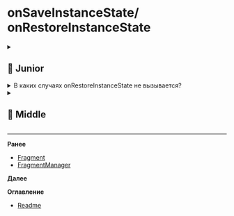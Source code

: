 
# onSaveInstanceState/ onRestoreInstanceState

<details>
  <summary> <h2> 🌱 Junior </h2> </summary>

<details>
  <summary> Что за методы, для чего нужны? </summary>

**`onSaveInstanceState()`** — вызывается перед уничтожением Activity/Fragment, чтобы сохранить **временные данные** (например, состояние UI).

**`onRestoreInstanceState()`** — вызывается при пересоздании, чтобы восстановить эти данные.

Используются для сохранения:
- Текст в EditText
- Позиция в списке
- Выделенные вкладки и т.п.

Пример (Activity):
```kotlin
override fun onSaveInstanceState(outState: Bundle) {
    outState.putString("key", "value")
    super.onSaveInstanceState(outState)
}

override fun onRestoreInstanceState(savedInstanceState: Bundle) {
    super.onRestoreInstanceState(savedInstanceState)
    val value = savedInstanceState.getString("key")
}
```

> 💡 Вызывается только при **конфигурационных изменениях** (поворот, смена языка), но не при завершении приложения.

</details>

<details> 
  <summary> На каком этапе жизненного цикла активити вызывается onSaveInstanceState? </summary>

`onSaveInstanceState()` вызывается **после `onPause()` и перед `onStop()`**.

Порядок:
```
onPause() → onSaveInstanceState() → onStop()
```

> 🔹 Вызывается только если Activity может быть уничтожена (например, при повороте экрана).  
> 🔹 Не вызывается, если пользователь закрывает Activity кнопкой "Назад" или через `finish()`.
  
</details>

<details> 
  <summary> на каком этапе жизненного цикла фрагмента вызывается onRestoreInstanceState?</summary>
</details>

`onRestoreInstanceState()` у фрагмента вызывается в **`onActivityCreated()`**, но **после** восстановления состояния Activity.

Более точно:
- Вызывается **после `onCreate()` и `onCreateView()`**, но **до `onStart()`**.
- Обычно — внутри `onActivityCreated()`, когда состояние уже доступно.

Порядок у фрагмента:
```
onCreate() → onCreateView() → onViewCreated() → onActivityCreated() → [onRestoreInstanceState()] → onStart()
```

> 💡 Используйте `onViewStateRestored()` — более явное место для реакции на восстановление UI-состояния.
  
</details>

<details> 
  <summary> В каких случаях onRestoreInstanceState не вызывается? </summary>

`onRestoreInstanceState()` **не вызывается**, если:

1. **Состояние не было сохранено** — например, `onSaveInstanceState()` не вызывался (при `finish()` или завершении приложения).
2. **Activity/фрагмент уничтожается штатно** — пользователь нажал "Назад" или вызван `finish()`.
3. **Приложение убито системой** и запущено заново через launcher (а не из recents) — тогда нет `savedInstanceState`.
4. **Первый запуск Activity/фрагмента** — нет данных для восстановления.

> 🔹 `savedInstanceState` в `onCreate()` и `onRestoreInstanceState()` будет `null` в этих случаях.  
> 🔹 Всегда проверяй: `if (savedInstanceState != null)` перед восстановлением.
  
</details>

<details>
  <summary> <h2> 🌿 Middle </h2> </summary>

<details>
  <summary> Как можно сохранять сложные объекты?(не базовые типы) </summary>
  
### 1. **Объект должен реализовывать `Parcelable`** (предпочтительно)
```kotlin
class User(val name: String, val age: Int) : Parcelable {
    constructor(parcel: Parcel) : this(
        parcel.readString()!!,
        parcel.readInt()
    )

    override fun writeToParcel(parcel: Parcel, flags: Int) {
        parcel.writeString(name)
        parcel.writeInt(age)
    }

    override fun describeContents() = 0

    companion object : Parcelable.Creator<User> {
        override fun createFromParcel(parcel: Parcel) = User(parcel)
        override fun newArray(size: Int) = arrayOfNulls<User>(size)
    }
}
```

Использование:
```kotlin
override fun onSaveInstanceState(outState: Bundle) {
    outState.putParcelable("user", user)
    super.onSaveInstanceState(outState)
}

override fun onCreate(savedInstanceState: Bundle?) {
    super.onCreate(savedInstanceState)
    val user = savedInstanceState?.getParcelable<User>("user")
}
```

---

### ⚠️ Не используй:
- `Serializable` — медленнее, грузит main thread.
- `Bitmap`, `List<Any>` и другие не-Parcelable объекты напрямую.

---

### Альтернативы (лучше):
- **ViewModel + SavedStateHandle** — современный способ (Jetpack):
```kotlin
class MyViewModel(savedState: SavedStateHandle) : ViewModel() {
    var user by savedState.getLiveData<User>("user")
}
```
> ✅ Сохраняет состояние между пересозданиями, работает с процессами, проще и безопаснее.

---

**Вывод:**  
Для `onSaveInstanceState` — только `Parcelable`.  
Но лучше использовать **SavedStateHandle + ViewModel** для сложных данных.

</details>
  
</details>

-------------------------------------------------------------------------------------------------------------------------------------------------------------------------------------------------
**Ранее**

- [Fragment](FRAGMENT.md)
- [FragmentManager](FRAGMENT_MANAGER.md)

**Далее**



**Оглавление**
- [Readme](README.md)
